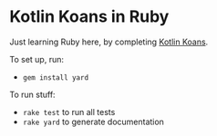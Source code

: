 # Kotlin Koans in Ruby

Just learning Ruby here, by completing [Kotlin Koans](https://play.kotlinlang.org/koans/overview).

To set up, run:
- `gem install yard`

To run stuff:
- `rake test` to run all tests
- `rake yard` to generate documentation

